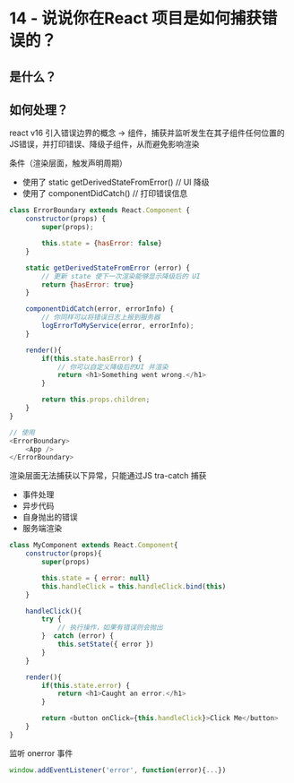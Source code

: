 # 14 - 说说你在React 项目是如何捕获错误的？

## 是什么？


## 如何处理？

react v16 引入错误边界的概念 -> 组件，捕获并监听发生在其子组件任何位置的JS错误，并打印错误、降级子组件，从而避免影响渲染

条件（渲染层面，触发声明周期）

- 使用了 static getDerivedStateFromError()  // UI 降级
- 使用了 componentDidCatch()    // 打印错误信息

```javascript
class ErrorBoundary extends React.Component {
    constructor(props) {
        super(props);

        this.state = {hasError: false}
    }

    static getDerivedStateFromError (error) {
        // 更新 state 使下一次渲染能够显示降级后的 UI
        return {hasError: true}
    }

    componentDidCatch(error, errorInfo) {
        // 你同样可以将错误日志上报到服务器
        logErrorToMyService(error, errorInfo);
    }

    render(){
        if(this.state.hasError) {
            // 你可以自定义降级后的UI 并渲染
            return <h1>Something went wrong.</h1>
        }

        return this.props.children;
    }
}

// 使用
<ErrorBoundary>
    <App />
</ErrorBoundary>
```

渲染层面无法捕获以下异常，只能通过JS tra-catch 捕获
- 事件处理
- 异步代码
- 自身抛出的错误
- 服务端渲染

```js
class MyComponent extends React.Component{
    constructor(props){
        super(props)

        this.state = { error: null}
        this.handleClick = this.handleClick.bind(this)
    }

    handleClick(){
        try {
            // 执行操作，如果有错误则会抛出
        }  catch (error) {
            this.setState({ error })
        }
    }

    render(){
        if(this.state.error) {
            return <h1>Caught an error.</h1>
        }

        return <button onClick={this.handleClick}>Click Me</button>
    }
}
```

监听 onerror 事件
```js
window.addEventListener('error', function(error){...})
```